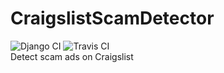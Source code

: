 # CraigslistScamDetector

![Django CI](https://github.com/sthapa123/CraigslistScamDetector/workflows/Django%20CI/badge.svg?branch=master)
![Travis CI](https://travis-ci.com/sthapa123/CraigslistScamDetector.svg?token=WGkupCQ5PxzesKYyhsNo&branch=master)<br>
Detect scam ads on Craigslist
